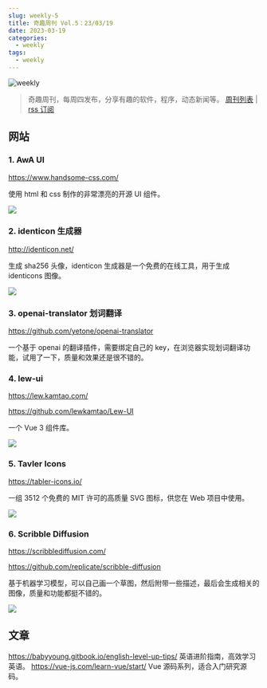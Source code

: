 ```yaml
---
slug: weekly-5
title: 奇趣周刊 Vol.5：23/03/19
date: 2023-03-19
categories:
  - weekly
tags:
  - weekly
---
```


![weekly](https://imgurl.zishu.me/weekly.webp)

> 奇趣周刊，每周四发布，分享有趣的软件，程序，动态新闻等。 [周刊列表](/categories/weekly/) | [rss 订阅](/categories/weekly/index.xml)


## 网站

### 1. AwA UI
https://www.handsome-css.com/

使用 html 和 css 制作的非常漂亮的开源 UI 组件。

![](https://user-images.githubusercontent.com/65840178/223012525-7e2d1b66-fea5-4709-880e-1abc4e091fc7.png)

### 2. identicon 生成器
http://identicon.net/

生成 sha256 头像，identicon 生成器是一个免费的在线工具，用于生成 identicons 图像。

![](https://user-images.githubusercontent.com/65840178/223012773-2a102a5d-5dd1-4d3d-b2c6-ad07d2e9a30c.png)

### 3. openai-translator 划词翻译
https://github.com/yetone/openai-translator

一个基于 openai 的翻译插件，需要绑定自己的 key，在浏览器实现划词翻译功能，试用了一下，质量和效果还是很不错的。

### 4. lew-ui
https://lew.kamtao.com/

https://github.com/lewkamtao/Lew-UI

一个 Vue 3 组件库。

![](https://user-images.githubusercontent.com/65840178/223326329-42d7311f-4fbf-465f-a998-a5d8d9b2df0e.png)

### 5. Tavler Icons
https://tabler-icons.io/

一组 3512 个免费的 MIT 许可的高质量 SVG 图标，供您在 Web 项目中使用。

![](https://user-images.githubusercontent.com/65840178/223887928-8e489bda-3ecf-4a91-b30d-3f460e4222dc.png)

### 6. Scribble Diffusion
https://scribblediffusion.com/

https://github.com/replicate/scribble-diffusion

基于机器学习模型，可以自己画一个草图，然后附带一些描述，最后会生成相关的图像，质量和功能都挺不错的。

![](https://user-images.githubusercontent.com/65840178/224261272-7e0deaa0-9887-4b3a-a690-efc210d03f6a.png)

## 文章

https://babyyoung.gitbook.io/english-level-up-tips/ 英语进阶指南，高效学习英语。
https://vue-js.com/learn-vue/start/ Vue 源码系列，适合入门研究源码。